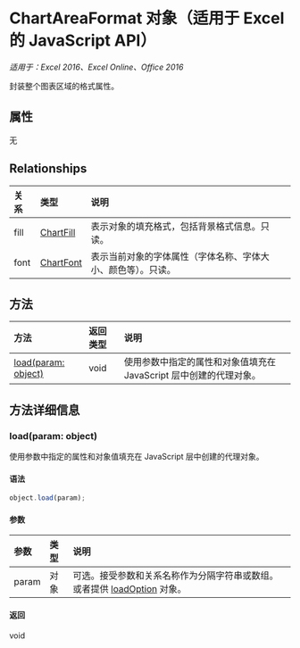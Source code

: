 # ChartAreaFormat 对象（适用于 Excel 的 JavaScript API）

_适用于：Excel 2016、Excel Online、Office 2016_

封装整个图表区域的格式属性。

## 属性

无

## Relationships
| 关系 | 类型|说明|
|:---------------|:--------|:----------|
|fill|[ChartFill](chartfill.md)|表示对象的填充格式，包括背景格式信息。只读。|
|font|[ChartFont](chartfont.md)|表示当前对象的字体属性（字体名称、字体大小、颜色等）。只读。|

## 方法

| 方法   | 返回类型|说明|
|:---------------|:--------|:----------|
|[load(param: object)](#loadparam-object)|void|使用参数中指定的属性和对象值填充在 JavaScript 层中创建的代理对象。|

## 方法详细信息

### load(param: object)
使用参数中指定的属性和对象值填充在 JavaScript 层中创建的代理对象。

#### 语法
```js
object.load(param);
```

#### 参数
| 参数   | 类型|说明|
|:---------------|:--------|:----------|
|param|对象|可选。接受参数和关系名称作为分隔字符串或数组。或者提供 [loadOption](loadoption.md) 对象。|

#### 返回
void

